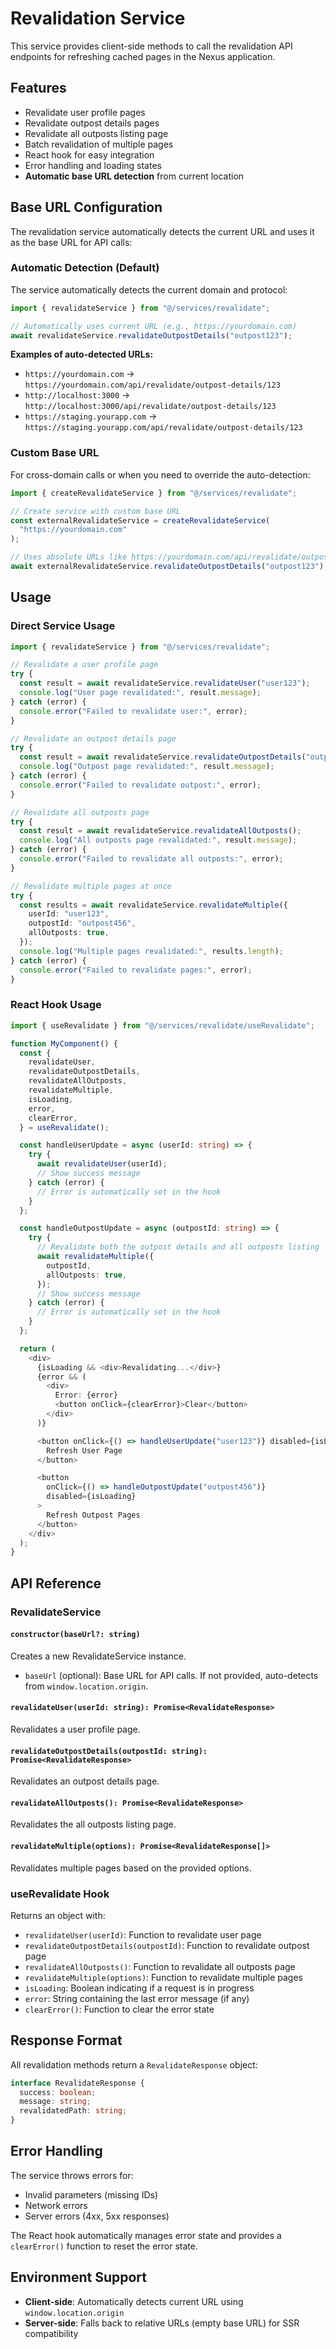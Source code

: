 # Revalidation Service

This service provides client-side methods to call the revalidation API endpoints for refreshing cached pages in the Nexus application.

## Features

- Revalidate user profile pages
- Revalidate outpost details pages
- Revalidate all outposts listing page
- Batch revalidation of multiple pages
- React hook for easy integration
- Error handling and loading states
- **Automatic base URL detection** from current location

## Base URL Configuration

The revalidation service automatically detects the current URL and uses it as the base URL for API calls:

### Automatic Detection (Default)

The service automatically detects the current domain and protocol:

```typescript
import { revalidateService } from "@/services/revalidate";

// Automatically uses current URL (e.g., https://yourdomain.com)
await revalidateService.revalidateOutpostDetails("outpost123");
```

**Examples of auto-detected URLs:**

- `https://yourdomain.com` → `https://yourdomain.com/api/revalidate/outpost-details/123`
- `http://localhost:3000` → `http://localhost:3000/api/revalidate/outpost-details/123`
- `https://staging.yourapp.com` → `https://staging.yourapp.com/api/revalidate/outpost-details/123`

### Custom Base URL

For cross-domain calls or when you need to override the auto-detection:

```typescript
import { createRevalidateService } from "@/services/revalidate";

// Create service with custom base URL
const externalRevalidateService = createRevalidateService(
  "https://yourdomain.com"
);

// Uses absolute URLs like https://yourdomain.com/api/revalidate/outpost-details/123
await externalRevalidateService.revalidateOutpostDetails("outpost123");
```

## Usage

### Direct Service Usage

```typescript
import { revalidateService } from "@/services/revalidate";

// Revalidate a user profile page
try {
  const result = await revalidateService.revalidateUser("user123");
  console.log("User page revalidated:", result.message);
} catch (error) {
  console.error("Failed to revalidate user:", error);
}

// Revalidate an outpost details page
try {
  const result = await revalidateService.revalidateOutpostDetails("outpost456");
  console.log("Outpost page revalidated:", result.message);
} catch (error) {
  console.error("Failed to revalidate outpost:", error);
}

// Revalidate all outposts page
try {
  const result = await revalidateService.revalidateAllOutposts();
  console.log("All outposts page revalidated:", result.message);
} catch (error) {
  console.error("Failed to revalidate all outposts:", error);
}

// Revalidate multiple pages at once
try {
  const results = await revalidateService.revalidateMultiple({
    userId: "user123",
    outpostId: "outpost456",
    allOutposts: true,
  });
  console.log("Multiple pages revalidated:", results.length);
} catch (error) {
  console.error("Failed to revalidate pages:", error);
}
```

### React Hook Usage

```typescript
import { useRevalidate } from "@/services/revalidate/useRevalidate";

function MyComponent() {
  const {
    revalidateUser,
    revalidateOutpostDetails,
    revalidateAllOutposts,
    revalidateMultiple,
    isLoading,
    error,
    clearError,
  } = useRevalidate();

  const handleUserUpdate = async (userId: string) => {
    try {
      await revalidateUser(userId);
      // Show success message
    } catch (error) {
      // Error is automatically set in the hook
    }
  };

  const handleOutpostUpdate = async (outpostId: string) => {
    try {
      // Revalidate both the outpost details and all outposts listing
      await revalidateMultiple({
        outpostId,
        allOutposts: true,
      });
      // Show success message
    } catch (error) {
      // Error is automatically set in the hook
    }
  };

  return (
    <div>
      {isLoading && <div>Revalidating...</div>}
      {error && (
        <div>
          Error: {error}
          <button onClick={clearError}>Clear</button>
        </div>
      )}

      <button onClick={() => handleUserUpdate("user123")} disabled={isLoading}>
        Refresh User Page
      </button>

      <button
        onClick={() => handleOutpostUpdate("outpost456")}
        disabled={isLoading}
      >
        Refresh Outpost Pages
      </button>
    </div>
  );
}
```

## API Reference

### RevalidateService

#### `constructor(baseUrl?: string)`

Creates a new RevalidateService instance.

- `baseUrl` (optional): Base URL for API calls. If not provided, auto-detects from `window.location.origin`.

#### `revalidateUser(userId: string): Promise<RevalidateResponse>`

Revalidates a user profile page.

#### `revalidateOutpostDetails(outpostId: string): Promise<RevalidateResponse>`

Revalidates an outpost details page.

#### `revalidateAllOutposts(): Promise<RevalidateResponse>`

Revalidates the all outposts listing page.

#### `revalidateMultiple(options): Promise<RevalidateResponse[]>`

Revalidates multiple pages based on the provided options.

### useRevalidate Hook

Returns an object with:

- `revalidateUser(userId)`: Function to revalidate user page
- `revalidateOutpostDetails(outpostId)`: Function to revalidate outpost page
- `revalidateAllOutposts()`: Function to revalidate all outposts page
- `revalidateMultiple(options)`: Function to revalidate multiple pages
- `isLoading`: Boolean indicating if a request is in progress
- `error`: String containing the last error message (if any)
- `clearError()`: Function to clear the error state

## Response Format

All revalidation methods return a `RevalidateResponse` object:

```typescript
interface RevalidateResponse {
  success: boolean;
  message: string;
  revalidatedPath: string;
}
```

## Error Handling

The service throws errors for:

- Invalid parameters (missing IDs)
- Network errors
- Server errors (4xx, 5xx responses)

The React hook automatically manages error state and provides a `clearError()` function to reset the error state.

## Environment Support

- **Client-side**: Automatically detects current URL using `window.location.origin`
- **Server-side**: Falls back to relative URLs (empty base URL) for SSR compatibility
